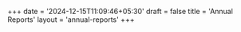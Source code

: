 +++
date = '2024-12-15T11:09:46+05:30'
draft = false
title = 'Annual Reports'
layout = 'annual-reports'
+++
